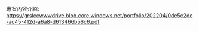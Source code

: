 專案內容介紹:
https://grslccwwwdrive.blob.core.windows.net/portfolio/202204/0de5c2de-ac45-412d-a6a8-d613466b56c6.pdf
